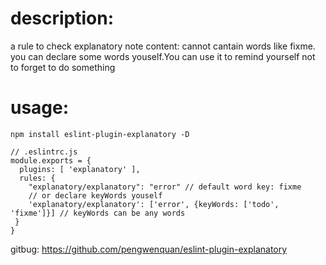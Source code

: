 # description:
a rule to check explanatory note content: cannot cantain words like fixme. you can declare some words youself.You can use it to remind yourself not to forget to do something


# usage:
```
npm install eslint-plugin-explanatory -D

```


```
// .eslintrc.js
module.exports = {
  plugins: [ 'explanatory' ],
  rules: { 
    "explanatory/explanatory": "error" // default word key: fixme
    // or declare keyWords youself
    'explanatory/explanatory': ['error', {keyWords: ['todo', 'fixme']}] // keyWords can be any words
 }
}
```

gitbug: https://github.com/pengwenquan/eslint-plugin-explanatory
